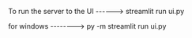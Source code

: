 To run the server to the UI ------> streamlit run ui.py

for windows --------> py -m streamlit run ui.py  